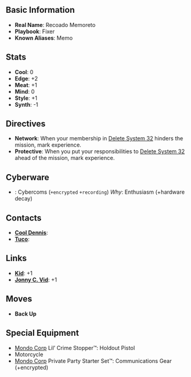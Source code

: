 ## Basic Information
- **Real Name**: Recoado Memoreto
- **Playbook**: Fixer
- **Known Aliases**: Memo

## Stats
- **Cool**: 0
- **Edge**: +2
- **Meat**: +1
- **Mind**: 0
- **Style**: +1
- **Synth**: -1

## Directives
- **Network**: When your membership in [Delete System 32](DeleteSystem32.md) hinders the mission, mark experience.
- **Protective**: When you put your responsibilities to [Delete System 32](DeleteSystem32.md) ahead of the mission, mark experience.

## Cyberware 
- : Cybercoms (`+encrypted` `+recording`)
_Why_: Enthusiasm (+hardware decay)

## Contacts
- **[Cool Dennis](Cool-Dennis.md)**: 
- **[Tuco](Tuco.md)**: 

## Links
- **[Kid](Kid.md)**: +1
- **[Jonny C. Vid](JonnyCVid.md)**: +1

## Moves
- **Back Up**

## Special Equipment
- [Mondo Corp](MondoCorp.md) Lil’ Crime Stopper™: Holdout Pistol
- Motorcycle
- [Mondo Corp](MondoCorp.md) Private Party Starter Set™: Communications Gear (+encrypted)